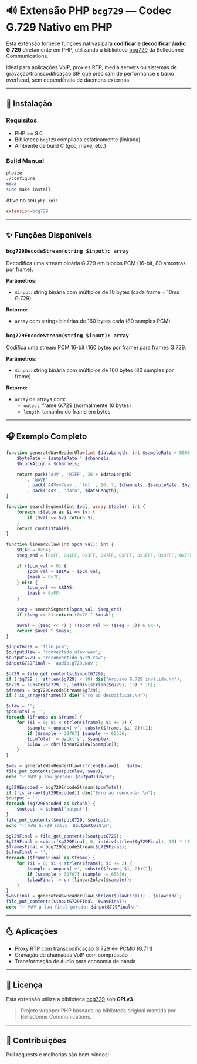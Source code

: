 # 🔊 Extensão PHP `bcg729` — Codec G.729 Nativo em PHP

Esta extensão fornece funções nativas para **codificar e decodificar áudio G.729** diretamente em PHP, utilizando a biblioteca [bcg729](https://github.com/BelledonneCommunications/bcg729) da Belledonne Communications.

Ideal para aplicações VoIP, proxies RTP, media servers ou sistemas de gravação/transcodificação SIP que precisam de performance e baixo overhead, sem dependência de daemons externos.

---

## 🚀 Instalação

### Requisitos

- PHP >= 8.0
- Biblioteca `bcg729` compilada estaticamente (linkada)
- Ambiente de build C (gcc, make, etc.)

### Build Manual

```bash
phpize
./configure
make
sudo make install
```

Ative no seu `php.ini`:

```ini
extension=bcg729
```

---

## ✨ Funções Disponíveis

### `bcg729DecodeStream(string $input): array`

Decodifica uma stream binária G.729 em blocos PCM (16-bit, 80 amostras por frame).

**Parâmetros:**

- `$input`: string binária com múltiplos de 10 bytes (cada frame = 10ms G.729)

**Retorno:**

- `array` com strings binárias de 160 bytes cada (80 samples PCM)

### `bcg729EncodeStream(string $input): array`

Codifica uma stream PCM 16-bit (160 bytes por frame) para frames G.729.

**Parâmetros:**

- `$input`: string binária com múltiplos de 160 bytes (80 samples por frame)

**Retorno:**

- `array` de arrays com:
  - `output`: frame G.729 (normalmente 10 bytes)
  - `length`: tamanho do frame em bytes

---

## 🎧 Exemplo Completo

```php
function generateWavHeaderUlaw(int $dataLength, int $sampleRate = 8000, int $channels = 1): string {
    $byteRate = $sampleRate * $channels;
    $blockAlign = $channels;

    return pack('A4V', 'RIFF', 36 + $dataLength)
        . 'WAVE'
        . pack('A4VvvVVvv', 'fmt ', 16, 7, $channels, $sampleRate, $byteRate, $blockAlign, 8)
        . pack('A4V', 'data', $dataLength);
}

function searchSegment(int $val, array $table): int {
    foreach ($table as $i => $v) {
        if ($val <= $v) return $i;
    }
    return count($table);
}

function linear2ulaw(int $pcm_val): int {
    $BIAS = 0x84;
    $seg_end = [0xFF, 0x1FF, 0x3FF, 0x7FF, 0xFFF, 0x1FFF, 0x3FFF, 0x7FFF];

    if ($pcm_val < 0) {
        $pcm_val = $BIAS - $pcm_val;
        $mask = 0x7F;
    } else {
        $pcm_val += $BIAS;
        $mask = 0xFF;
    }

    $seg = searchSegment($pcm_val, $seg_end);
    if ($seg >= 8) return (0x7F ^ $mask);

    $uval = ($seg << 4) | (($pcm_val >> ($seg + 3)) & 0xF);
    return $uval ^ $mask;
}

$inputG729 = 'file.pcm';
$outputUlaw = 'convertido_ulaw.wav';
$outputG729 = 'reconvertido_g729.raw';
$inputG729Final = 'audio.g729.wav';

$g729 = file_get_contents($inputG729);
if (!$g729 || strlen($g729) < 10) die("Arquivo G.729 inválido.\n");
$g729 = substr($g729, 0, intdiv(strlen($g729), 10) * 10);
$frames = bcg729DecodeStream($g729);
if (!is_array($frames)) die("Erro ao decodificar.\n");

$ulaw = '';
$pcmTotal = '';
foreach ($frames as $frame) {
    for ($i = 0; $i < strlen($frame); $i += 2) {
        $sample = unpack('v', substr($frame, $i, 2))[1];
        if ($sample > 32767) $sample -= 65536;
        $pcmTotal .= pack('s', $sample);
        $ulaw .= chr(linear2ulaw($sample));
    }
}

$wav = generateWavHeaderUlaw(strlen($ulaw)) . $ulaw;
file_put_contents($outputUlaw, $wav);
echo "✅ WAV µ-law gerado: $outputUlaw\n";

$g729Encoded = bcg729EncodeStream($pcmTotal);
if (!is_array($g729Encoded)) die("Erro ao reencodar.\n");
$output = '';
foreach ($g729Encoded as $chunk) {
    $output .= $chunk['output'];
}
file_put_contents($outputG729, $output);
echo "✅ RAW G.729 salvo: $outputG729\n";

$g729Final = file_get_contents($outputG729);
$g729Final = substr($g729Final, 0, intdiv(strlen($g729Final), 10) * 10);
$framesFinal = bcg729DecodeStream($g729Final);
$ulawFinal = '';
foreach ($framesFinal as $frame) {
    for ($i = 0; $i < strlen($frame); $i += 2) {
        $sample = unpack('v', substr($frame, $i, 2))[1];
        if ($sample > 32767) $sample -= 65536;
        $ulawFinal .= chr(linear2ulaw($sample));
    }
}
$wavFinal = generateWavHeaderUlaw(strlen($ulawFinal)) . $ulawFinal;
file_put_contents($inputG729Final, $wavFinal);
echo "✅ WAV µ-law final gerado: $inputG729Final\n";
```

---

## 🌜 Aplicações

- Proxy RTP com transcodificação G.729 ↔ PCMU (G.711)
- Gravação de chamadas VoIP com compressão
- Transformação de áudio para economia de banda

---

## 📄 Licença

Esta extensão utiliza a biblioteca [bcg729](https://github.com/BelledonneCommunications/bcg729) sob **GPLv3**.

> Projeto wrapper PHP baseado na biblioteca original mantida por Belledonne Communications.

---

## 🙌 Contribuições

Pull requests e melhorias são bem-vindos!

